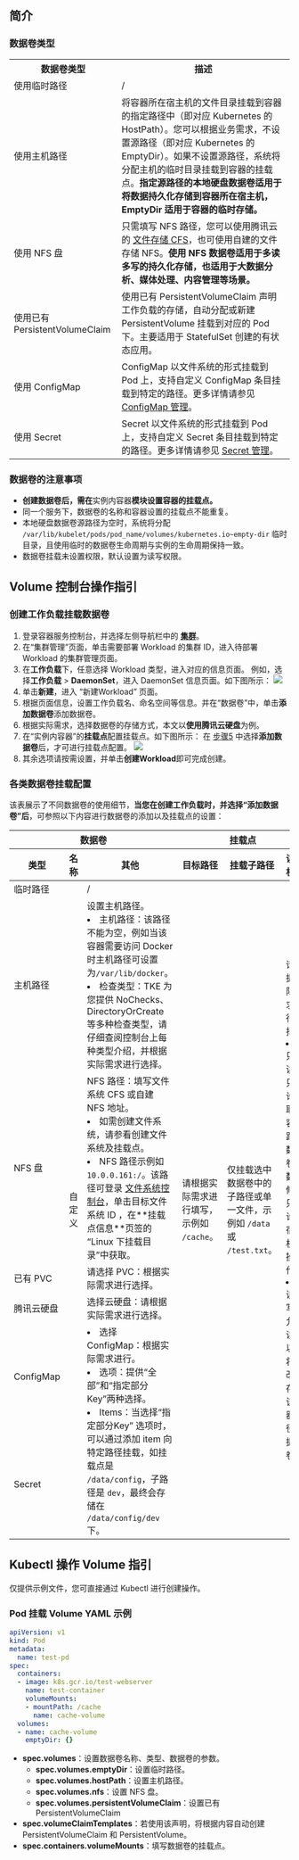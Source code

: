 ## 简介

### 数据卷类型

<table>
	<tr>
	<th>数据卷类型</th>	<th>描述</th>
	</tr>
	<tr>
	<td>使用临时路径</td>
	<td>/</td>
	</tr>
	<tr>
	<td>使用主机路径</td>
	<td>将容器所在宿主机的文件目录挂载到容器的指定路径中（即对应 Kubernetes 的 HostPath）。您可以根据业务需求，不设置源路径（即对应 Kubernetes 的 EmptyDir）。如果不设置源路径，系统将分配主机的临时目录挂载到容器的挂载点。<b>指定源路径的本地硬盘数据卷适用于将数据持久化存储到容器所在宿主机，EmptyDir 适用于容器的临时存储。</b></td>
	</tr>
	<tr>
	<td>使用 NFS 盘</td>
	<td>只需填写 NFS 路径，您可以使用腾讯云的 <a href="https://cloud.tencent.com/document/product/582/9127">文件存储 CFS</a>，也可使用自建的文件存储 NFS。<b>使用 NFS 数据卷适用于多读多写的持久化存储，也适用于大数据分析、媒体处理、内容管理等场景。</b></td>
	</tr>
	<tr>
	<td>使用已有 PersistentVolumeClaim</td>
	<td>使用已有 PersistentVolumeClaim 声明工作负载的存储，自动分配或新建 PersistentVolume 挂载到对应的 Pod 下。主要适用于 StatefulSet 创建的有状态应用。</td>
	</tr>
	<tr>
	<td>使用 ConfigMap</td>
	<td>ConfigMap 以文件系统的形式挂载到 Pod 上，支持自定义 ConfigMap 条目挂载到特定的路径。更多详情请参见 <a href="https://cloud.tencent.com/document/product/457/31717">ConfigMap 管理</a>。</td>
	</tr>
	<tr>
	<td>使用 Secret</td>
	<td>Secret 以文件系统的形式挂载到 Pod 上，支持自定义 Secret 条目挂载到特定的路径。更多详情请参见 <a href="https://cloud.tencent.com/document/product/457/31718">Secret 管理</a>。</td>
	</tr>
</table>




### 数据卷的注意事项

- **创建数据卷后，需在**实例内容器**模块设置容器的挂载点。**
- 同一个服务下，数据卷的名称和容器设置的挂载点不能重复。
- 本地硬盘数据卷源路径为空时，系统将分配 `/var/lib/kubelet/pods/pod_name/volumes/kubernetes.io~empty-dir` 临时目录，且使用临时的数据卷生命周期与实例的生命周期保持一致。
- 数据卷挂载未设置权限，默认设置为读写权限。

## Volume 控制台操作指引
### 创建工作负载挂载数据卷

1. 登录容器服务控制台，并选择左侧导航栏中的 **[集群](https://console.cloud.tencent.com/tke2/cluster)**。
2. 在“集群管理”页面，单击需要部署 Workload 的集群 ID，进入待部署 Workload 的集群管理页面。
3. 在**工作负载**下，任意选择 Workload 类型，进入对应的信息页面。
例如，选择**工作负载** > **DaemonSet**，进入 DaemonSet 信息页面。如下图所示：
![](https://main.qcloudimg.com/raw/0098359fed5ce7eb42658604962f3165.png)
4. 单击**新建**，进入 “新建Workload” 页面。
5. [](id:Step5)根据页面信息，设置工作负载名、命名空间等信息。并在“数据卷”中，单击**添加数据卷**添加数据卷。
6. 根据实际需求，选择数据卷的存储方式，本文以**使用腾讯云硬盘**为例。
7. 在“实例内容器”的**挂载点**配置挂载点。如下图所示：
在 [步骤5](#Step5) 中选择**添加数据卷**后，才可进行挂载点配置。
![](https://main.qcloudimg.com/raw/ba8a35b82a905daa9823add9299b12d1.png)
8. 其余选项请按需设置，并单击**创建Workload**即可完成创建。


### 各类数据卷挂载配置
该表展示了不同数据卷的使用细节，**当您在创建工作负载时，并选择“添加数据卷”后**，可参照以下内容进行数据卷的添加以及挂载点的设置：

<table>
<thead>
        <tr>
            <th colspan="3" class="text-center salesInfoStyle">
                数据卷
            </th>
            <th colspan="3" class="text-center dispositionStyle">
                挂载点
            </th>
        </tr>
      <tr>
        <!-- <th style="position: relative;" [style.top]="columnTop"><span></span></th> -->
        <th style="position: relative;" class="salesInfoStyle" [style.top]="columnTop"><span rtsort="del_order">类型</span></th>
        <th style="position: relative;" class="salesInfoStyle" [style.top]="columnTop"><span rtsort="type">名称</span></th>
        <th style="position: relative;" class="salesInfoStyle" [style.top]="columnTop"><span>其他</span></th>
        <th style="position: relative;" class="salesInfoStyle" [style.top]="columnTop"><span rtsort="plant">目标路径</span></th>
        <th style="position: relative;" class="salesInfoStyle" [style.top]="columnTop"><span rtsort="customer">挂载子路径</span></th>
        <th style="position: relative;" class="salesInfoStyle" [style.top]="columnTop"><span rtsort="shipto">读写权限</span></th>
      </tr>
    </thead>
    <tbody><tr>
        <td>临时路径</td><td rowspan="8">自定义</td><td>/</td><td rowspan="8">请根据实际需求进行填写，示例如 <code>/cache</code>。</td><td rowspan="8">仅挂载选中数据卷中的子路径或单一文件，示例如 <code>/data</code> 或 <code>/test.txt</code>。</td><td rowspan="8">请根据实际需求进行选择。<li>只读：只允许读取该容器路径数据卷，数据修改只允许在宿主机上操作。</li><li>读写：允许读取以及将修改保存到该容器路径数据卷。</li></td>
    </tr>
    <tr>
        <td>主机路径</td><td>设置主机路径。<li>主机路径：该路径不能为空，例如当该容器需要访问 Docker 时主机路径可设置为<code>/var/lib/docker</code>。</li><li>检查类型：TKE 为您提供 NoChecks、DirectoryOrCreate 等多种检查类型，请仔细查阅控制台上每种类型介绍，并根据实际需求进行选择。</li></td>
    </tr>
    <tr>
        <td> NFS 盘</td><td> NFS 路径：填写文件系统 CFS 或自建 NFS 地址。<li>如需创建文件系统，请参看<a herf="https://cloud.tencent.com/document/product/582/9132">创建文件系统及挂载点。</a></li><li> NFS 路径示例如<code>10.0.0.161:/</code>。该路径可登录 <a href="https://console.cloud.tencent.com/cfs" target="_blank">文件系统控制台</a>，单击目标文件系统 ID ，在**挂载点信息**页签的 “Linux 下挂载目录”中获取。</li></td>
    </tr>
    <tr>
        <td>已有 PVC</td><td>请选择 PVC：根据实际需求进行选择。</td>
    </tr>
    <tr>
        <td>腾讯云硬盘</td><td>选择云硬盘：请根据实际需求进行选择。</td>
    </tr>
    <tr>
        <td>ConfigMap</td><td rowspan="2"><li>选择 ConfigMap：根据实际需求进行。</li><li>选项：提供“全部”和“指定部分Key”两种选择。</li><li>Items：当选择“指定部分Key” 选项时，可以通过添加 item 向特定路径挂载，如挂载点是 <code>/data/config</code>，子路径是 <code>dev</code>，最终会存储在 <code>/data/config/dev</code> 下。</li></td>
    </tr>
    <tr>
        <td>Secret</td>
</tr></tbody></table>



## Kubectl 操作 Volume 指引

仅提供示例文件，您可直接通过 Kubectl 进行创建操作。

### Pod 挂载 Volume YAML 示例
```Yaml
apiVersion: v1
kind: Pod
metadata:
  name: test-pd
spec:
  containers:
  - image: k8s.gcr.io/test-webserver
    name: test-container
    volumeMounts:
    - mountPath: /cache
      name: cache-volume
  volumes:
  - name: cache-volume
    emptyDir: {}
```
- **spec.volumes**：设置数据卷名称、类型、数据卷的参数。
  - **spec.volumes.emptyDir**：设置临时路径。
  - **spec.volumes.hostPath**：设置主机路径。
  - **spec.volumes.nfs**：设置 NFS 盘。
  - **spec.volumes.persistentVolumeClaim**：设置已有 PersistentVolumeClaim
- **spec.volumeClaimTemplates**：若使用该声明，将根据内容自动创建 PersistentVolumeClaim 和 PersistentVolume。
- **spec.containers.volumeMounts**：填写数据卷的挂载点。
